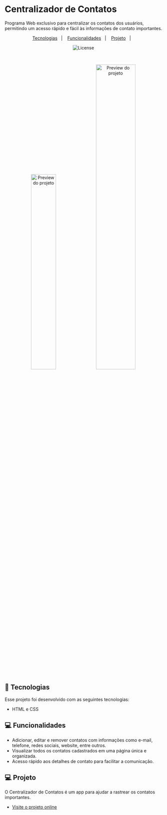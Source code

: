# Centralizador de Contatos

Programa Web exclusivo para centralizar os contatos dos usuários, permitindo um acesso rápido e fácil às informações de contato importantes.

<p align="center">
  <a href="#tecnologias">Tecnologias</a>&nbsp;&nbsp;&nbsp;|&nbsp;&nbsp;&nbsp;
  <a href="#funcionalidades">Funcionalidades</a>&nbsp;&nbsp;&nbsp;|&nbsp;&nbsp;&nbsp;
  <a href="#projeto">Projeto</a>&nbsp;&nbsp;&nbsp;|&nbsp;&nbsp;&nbsp;
</p>

<p align="center">
  <img alt="License" src="https://img.shields.io/static/v1?label=license&message=MIT&color=49AA26&labelColor=000000">
</p>

<br>

<p align="center">
  <img alt="Preview do projeto" src="img/desktop (1).png" width="40%">
  <img alt="Preview do projeto" src="img/mobile.png" width="50%">
</p>

## 🚀 Tecnologias

Esse projeto foi desenvolvido com as seguintes tecnologias:

- HTML e CSS

## 💻 Funcionalidades

- Adicionar, editar e remover contatos com informações como e-mail, telefone, redes sociais, website, entre outros.
- Visualizar todos os contatos cadastrados em uma página única e organizada.
- Acesso rápido aos detalhes de contato para facilitar a comunicação.

## 💻 Projeto

O Centralizador de Contatos é um app para ajudar a rastrear os contatos importantes.

- [Visite o projeto online](https://seu-link-aqui)

